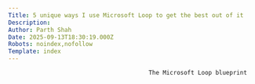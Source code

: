 ```yaml
---
Title: 5 unique ways I use Microsoft Loop to get the best out of it
Description: 
Author: Parth Shah
Date: 2025-09-13T18:30:19.000Z
Robots: noindex,nofollow
Template: index
---
```


                                            The Microsoft Loop blueprint
                                        